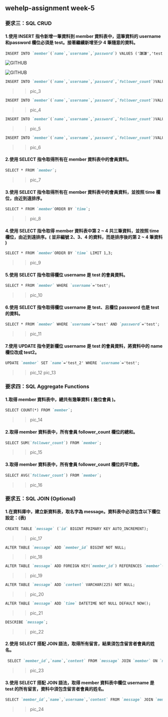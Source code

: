 ## wehelp-assignment week-5
### 要求三：SQL CRUD
####  1.使用 INSERT 指令新增一筆資料到 member 資料表中，這筆資料的 username 和password 欄位必須是 test。接著繼續新增至少 4 筆隨意的資料。
```markdown
INSERT INTO `member`(`name`,`username`,`password`) VALUES ('謙謙','test','test');
```
![GITHUB](https://github.com/brionychiu/wehelp-assignments/week-5/pic/pic_1.JPG "pic_1")

![GITHUB](https://github.com/brionychiu/wehelp-assignments/week-5/pic/pic_1.JPG "pic_2")

```markdown
INSERT INTO `member`(`name`,`username`,`password`,`follower_count`)VALUES('魚魚','fish','fish_1',88);
```
>>pic_3

```markdown
INSERT INTO `member`(`name`,`username`,`password`,`follower_count`)VALUES('肥肥','cute','cute_1',24);
```
>>pic_4

```markdown
INSERT INTO `member`(`name`,`username`,`password`,`follower_count`)VALUES('安安','pork','pork_1',283);
```
>>pic_5

```markdown
INSERT INTO `member`(`name`,`username`,`password`,`follower_count`)VALUES('熊熊','bear','bear_1',456);
```
>>pic_6

####  2.使用 SELECT 指令取得所有在 member 資料表中的會員資料。
```markdown
SELECT * FROM `member`;
```
>>pic_7

####  3.使用 SELECT 指令取得所有在 member 資料表中的會員資料，並按照 time 欄位，由近到遠排序。
```markdown
SELECT * FROM `member`ORDER BY `time`;
```
>>pic_8

####  4.使用 SELECT 指令取得 member 資料表中第 2 ~ 4 共三筆資料，並按照 time 欄位，由近到遠排序。( 並非編號 2、3、4 的資料，而是排序後的第 2 ~ 4 筆資料 )
```markdown
SELECT * FROM `member`ORDER BY `time` LIMIT 1,3;
```
>>pic_9

####  5.使用 SELECT 指令取得欄位 username 是 test 的會員資料。
```markdown
SELECT * FROM `member` WHERE `username`='test';
```
>>pic_10

####  6.使用 SELECT 指令取得欄位 username 是 test、且欄位 password 也是 test 的資料。
```markdown
SELECT * FROM `member` WHERE `username`='test' AND `password`='test';
```
>>pic_11

####  7.使用 UPDATE 指令更新欄位 username 是 test 的會員資料，將資料中的 name 欄位改成 test2。
```markdown
UPDATE `member` SET `name`='test_2' WHERE `username`='test';
```
>>pic_12
>>pic_13

### 要求四：SQL Aggregate Functions
####  1.取得 member 資料表中，總共有幾筆資料 ( 幾位會員 )。
```markdown
SELECT COUNT(*) FROM `member`;
```
>>pic_14
####  2.取得 member 資料表中，所有會員 follower_count 欄位的總和。
```markdown
SELECT SUM(`follower_count`) FROM `member`;
```
>>pic_15
####  3.取得 member 資料表中，所有會員 follower_count 欄位的平均數。
```markdown
SELECT AVG(`follower_count`) FROM `member`;
```
>>pic_16

### 要求五：SQL JOIN (Optional)
####  1.在資料庫中，建立新資料表，取名字為 message。資料表中必須包含以下欄位設定：(表)
```markdown
CREATE TABLE `message` (`id` BIGINT PRIMARY KEY AUTO_INCREMENT);
```
>>pic_17

```markdown
ALTER TABLE `message` ADD `member_id` BIGINT NOT NULL;
```
>>pic_18

```markdown
ALTER TABLE `message` ADD FOREIGN KEY(`member_id`) REFERENCES `member`(`id`) ON DELETE CASCADE;
```
>>pic_19

```markdown
ALTER TABLE `message` ADD `content` VARCHAR(225) NOT NULL;
```
>>pic_20

```markdown
ALTER TABLE `message` ADD `time` DATETIME NOT NULL DEFAULT NOW();
```
>>pic_21

```markdown
DESCRIBE `message`;
```
>>pic_22

####  2.使用 SELECT 搭配 JOIN 語法，取得所有留言，結果須包含留言者會員的姓名。
```markdown
 SELECT `member_id`,`name`,`content` FROM `message` JOIN `member` ON `message`.`member_id`=`member`.`id`;
 ```
>>pic_23

####  3.使用 SELECT 搭配 JOIN 語法，取得 member 資料表中欄位 username 是 test 的所有留言，資料中須包含留言者會員的姓名。
```markdown
SELECT `member_id`,`name`,`username`,`content` FROM `message` JOIN `member` ON `message`.`member_id`=`member`.`id` WHERE `username`='test';
```
>>pic_24





